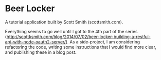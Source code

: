 # Beer Locker

A tutorial application built by Scott Smith (scottsmith.com).

Everything seems to go well until I got to the 4th part of the series
(http://scottksmith.com/blog/2014/07/02/beer-locker-building-a-restful-api-with-node-oauth2-server/).
As a side-project, I am considering refactoring the code, writing some instructions that I would
find more clear, and publishing these in a blog post.

